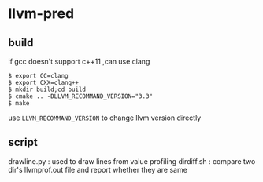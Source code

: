llvm-pred
=========

build
------

if gcc doesn't support c++11 ,can use clang

    $ export CC=clang
    $ export CXX=clang++
    $ mkdir build;cd build
    $ cmake .. -DLLVM_RECOMMAND_VERSION="3.3"
    $ make

use `LLVM_RECOMMAND_VERSION` to change llvm version directly

script
-------

drawline.py : used to draw lines from value profiling
dirdiff.sh  : compare two dir's llvmprof.out file and report whether they are
same
